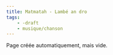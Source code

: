 ```yaml
---
title: Matmatah - Lambé an dro
tags:
    - -draft
    - musique/chanson
---
```


Page créée automatiquement, mais vide.
